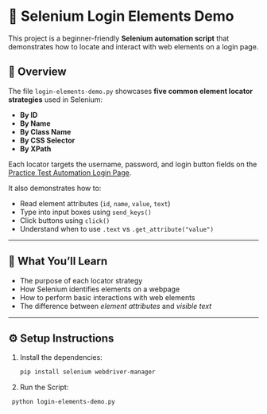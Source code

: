 # 🧭 Selenium Login Elements Demo

This project is a beginner-friendly **Selenium automation script** that demonstrates how to locate and interact with web elements on a login page.

## 🚀 Overview

The file `login-elements-demo.py` showcases **five common element locator strategies** used in Selenium:

- **By ID**
- **By Name**
- **By Class Name**
- **By CSS Selector**
- **By XPath**

Each locator targets the username, password, and login button fields on the [Practice Test Automation Login Page](https://practicetestautomation.com/practice-test-login/).

It also demonstrates how to:
- Read element attributes (`id`, `name`, `value`, `text`)
- Type into input boxes using `send_keys()`
- Click buttons using `click()`
- Understand when to use `.text` vs `.get_attribute("value")`

---

## 🧠 What You’ll Learn

- The purpose of each locator strategy  
- How Selenium identifies elements on a webpage  
- How to perform basic interactions with web elements  
- The difference between *element attributes* and *visible text*

---

## ⚙️ Setup Instructions

1. Install the dependencies:
   ```bash
   pip install selenium webdriver-manager

2. Run the Script:
  ```bash
   python login-elements-demo.py
   
